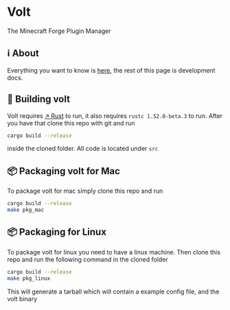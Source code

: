 # Volt
The Minecraft Forge Plugin Manager

## ℹ️ About
Everything you want to know is [here](https://interfiber.github.io/volt), the rest of this page is development docs.

## 👷 Building volt
Volt requires [↗️ Rust](https://rust-lang.org) to run, it also requires ```rustc 1.52.0-beta.3``` to run. After you have that clone this repo with git and run
```bash
cargo build --release
```
inside the cloned folder. All code is located under ```src```

## 📦 Packaging volt for Mac
To package volt for mac simply clone this repo and run
```bash
cargo build --release
make pkg_mac
```

## 📦 Packaging for Linux
To package volt for linux you need to have a linux machine.
Then clone this repo and run the following command in the cloned folder
```bash
cargo build --release
make pkg_linux
```
This will generate a tarball which will contain a example config file, and the volt binary
